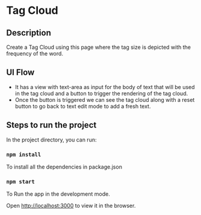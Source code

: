 # **Tag Cloud**

## **Description**
Create a Tag Cloud using this page where the tag size is depicted with the frequency of the word.

## UI Flow
- It has a view with text-area as input for the body of text that will be used in the tag cloud and a button to trigger the rendering of the tag cloud.
- Once the button is triggered we can see the tag cloud along with a reset button to go back to text edit mode to add a fresh text.

## Steps to run the project
In the project directory, you can run:

### `npm install`
To install all the dependencies in package.json

### `npm start`
To Run the app in the development mode.

Open [http://localhost:3000](http://localhost:3000) to view it in the browser.

